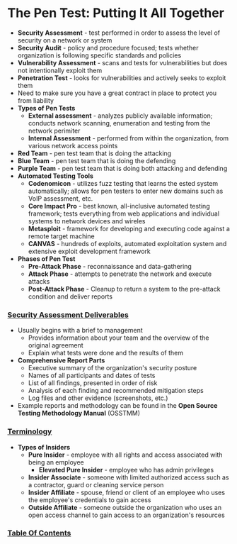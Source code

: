 # The Pen Test:  Putting It All Together

- **Security Assessment** - test performed in order to assess the level of security on a network or system
- **Security Audit** - policy and procedure focused; tests whether organization is following specific standards and policies
- **Vulnerability Assessment** - scans and tests for vulnerabilities but does not intentionally exploit them
- **Penetration Test** - looks for vulnerabilities and actively seeks to exploit them
- Need to make sure you have a great contract in place to protect you from liability
- **Types of Pen Tests**
  - **External assessment** - analyzes publicly available information; conducts network scanning, enumeration and testing from the network perimiter
  - **Internal Assessment** - performed from within the organization, from various network access points
- **Red Team** - pen test team that is doing the attacking
- **Blue Team** - pen test team that is doing the defending
- **Purple Team** - pen test team that is doing both attacking and defending
- **Automated Testing Tools**
  - **Codenomicon** - utilizes fuzz testing that learns the ested system automatically; allows for pen testers to enter new domains such as VoIP assessment, etc.
  - **Core Impact Pro** - best known, all-inclusive automated testing framework; tests everything from web applications and individual systems to network devices and wireles
  - **Metasploit** - framework for developing and executing code against a remote target machine
  - **CANVAS** - hundreds of exploits, automated exploitation system and extensive exploit development framework
- **Phases of Pen Test**
  - **Pre-Attack Phase** - reconnaissance and data-gathering
  - **Attack Phase** - attempts to penetrate the network and execute attacks
  - **Post-Attack Phase** - Cleanup to return a system to the pre-attack condition and deliver reports

### <u>Security Assessment Deliverables</u>

- Usually begins with a brief to management
  - Provides information about your team and the overview of the original agreement
  - Explain what tests were done and the results of them
- **Comprehensive Report Parts**
  - Executive summary of the organization's security posture
  - Names of all participants and dates of tests
  - List of all findings, presented in order of risk
  - Analysis of each finding and recommended mitigation steps
  - Log files and other evidence (screenshots, etc.)
- Example reports and methodology can be found in the **Open Source Testing Methodology Manual** (OSSTMM)

### <u>Terminology</u>

- **Types of Insiders**
  - **Pure Insider** - employee with all rights and access associated with being an employee
    - **Elevated Pure Insider** - employee who has admin privileges
  - **Insider Associate** - someone with limited authorized access such as a contractor, guard or cleaning service person
  - **Insider Affiliate** - spouse, friend or client of an employee who uses the employee's credentials to gain access
  - **Outside Affiliate** - someone outside the organization who uses an open access channel to gain access to an organization's resources

### [Table Of Contents](https://karsyboy.github.io/CEHv10StudyGuide/)